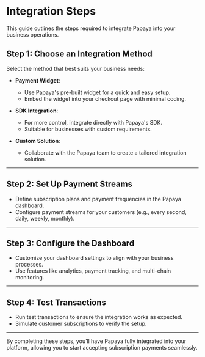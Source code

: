 
# **Integration Steps**

This guide outlines the steps required to integrate Papaya into your business operations.

## **Step 1: Choose an Integration Method**

Select the method that best suits your business needs:

- **Payment Widget**:  
  - Use Papaya's pre-built widget for a quick and easy setup.
  - Embed the widget into your checkout page with minimal coding.

- **SDK Integration**:  
  - For more control, integrate directly with Papaya's SDK.
  - Suitable for businesses with custom requirements.

- **Custom Solution**:  
  - Collaborate with the Papaya team to create a tailored integration solution.

---

## **Step 2: Set Up Payment Streams**

- Define subscription plans and payment frequencies in the Papaya dashboard.
- Configure payment streams for your customers (e.g., every second, daily, weekly, monthly).

---

## **Step 3: Configure the Dashboard**

- Customize your dashboard settings to align with your business processes.
- Use features like analytics, payment tracking, and multi-chain monitoring.

---

## **Step 4: Test Transactions**

- Run test transactions to ensure the integration works as expected.
- Simulate customer subscriptions to verify the setup.

---

By completing these steps, you’ll have Papaya fully integrated into your platform, allowing you to start accepting subscription payments seamlessly.
